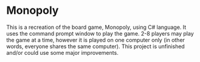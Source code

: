 # Monopoly
This is a recreation of the board game, Monopoly, using C# language. It uses the command prompt window to play the game. 2-8 players may play the game at a time, however it is played on one computer only (in other words, everyone shares the same computer).
This project is unfinished and/or could use some major improvements.
